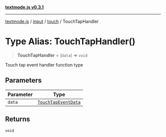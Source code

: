 [**textmode.js v0.3.1**](../../../../../../README.md)

***

[textmode.js](../../../../../../README.md) / [input](../../../README.md) / [touch](../README.md) / TouchTapHandler

# Type Alias: TouchTapHandler()

> **TouchTapHandler** = (`data`) => `void`

Touch tap event handler function type

## Parameters

| Parameter | Type |
| ------ | ------ |
| `data` | [`TouchTapEventData`](../interfaces/TouchTapEventData.md) |

## Returns

`void`
